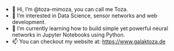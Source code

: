 - 👋 Hi, I’m @toza-mimoza, you can call me Toza.
- 👀 I’m interested in Data Science, sensor networks and web development.  
- 🌱 I’m currently learning how to build simple yet powerful neural networks in Jupyter Notebooks using Python.
- 📫 You can checkout my website at: https://www.galaktoza.de

<!---
toza-mimoza/toza-mimoza is a ✨ special ✨ repository because its `README.md` (this file) appears on your GitHub profile.
You can click the Preview link to take a look at your changes.
--->
